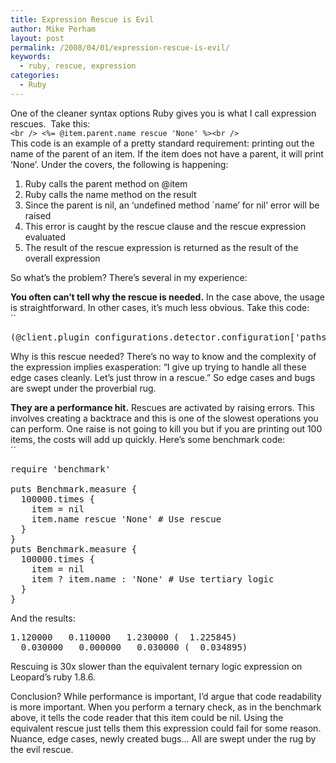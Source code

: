 ```yaml
---
title: Expression Rescue is Evil
author: Mike Perham
layout: post
permalink: /2008/04/01/expression-rescue-is-evil/
keywords:
  - ruby, rescue, expression
categories:
  - Ruby
---
```

One of the cleaner syntax options Ruby gives you is what I call expression rescues.  Take this:  
`<br />
<%= @item.parent.name rescue 'None' %><br />
`  
This code is an example of a pretty standard requirement: printing out the name of the parent of an item. If the item does not have a parent, it will print &#8216;None&#8217;. Under the covers, the following is happening:

1.  Ruby calls the parent method on @item
2.  Ruby calls the name method on the result
3.  Since the parent is nil, an &#8216;undefined method \`name&#8217; for nil&#8217; error will be raised
4.  This error is caught by the rescue clause and the rescue expression evaluated
5.  The result of the rescue expression is returned as the result of the overall expression

So what&#8217;s the problem? There&#8217;s several in my experience:

**You often can&#8217;t tell why the rescue is needed.** In the case above, the usage is straightforward. In other cases, it&#8217;s much less obvious. Take this code:  
``

<pre>(@client.plugin_configurations.detector.configuration['paths'].inject('') {|output, path| output &lt;&lt; "#{h(path)}rn"} rescue '')</pre>

Why is this rescue needed? There&#8217;s no way to know and the complexity of the expression implies exasperation: &#8220;I give up trying to handle all these edge cases cleanly. Let&#8217;s just throw in a rescue.&#8221; So edge cases and bugs are swept under the proverbial rug.

**They are a performance hit.** Rescues are activated by raising errors. This involves creating a backtrace and this is one of the slowest operations you can perform. One raise is not going to kill you but if you are printing out 100 items, the costs will add up quickly. Here&#8217;s some benchmark code:  
``

<pre>require 'benchmark'

puts Benchmark.measure {
  100000.times {
    item = nil
    item.name rescue 'None' # Use rescue
  }
}
puts Benchmark.measure {
  100000.times {
    item = nil
    item ? item.name : 'None' # Use tertiary logic
  }
}</pre>

And the results:

<pre>1.120000   0.110000   1.230000 (  1.225845)
  0.030000   0.000000   0.030000 (  0.034895)</pre>

Rescuing is 30x slower than the equivalent ternary logic expression on Leopard&#8217;s ruby 1.8.6.

Conclusion? While performance is important, I&#8217;d argue that code readability is more important. When you perform a ternary check, as in the benchmark above, it tells the code reader that this item could be nil. Using the equivalent rescue just tells them this expression could fail for some reason. Nuance, edge cases, newly created bugs&#8230; All are swept under the rug by the evil rescue.